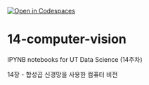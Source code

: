 [![Open in Codespaces](https://classroom.github.com/assets/launch-codespace-2972f46106e565e64193e422d61a12cf1da4916b45550586e14ef0a7c637dd04.svg)](https://classroom.github.com/open-in-codespaces?assignment_repo_id=17441686)
# 14-computer-vision

IPYNB notebooks for UT Data Science (14주차)

14장 - 합성곱 신경망을 사용한 컴퓨터 비전
